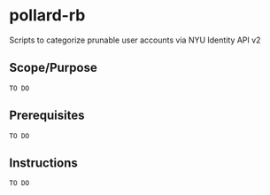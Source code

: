 # pollard-rb
Scripts to categorize prunable user accounts via NYU Identity API v2

## Scope/Purpose

`TO DO`

## Prerequisites 

`TO DO`

## Instructions

`TO DO`

